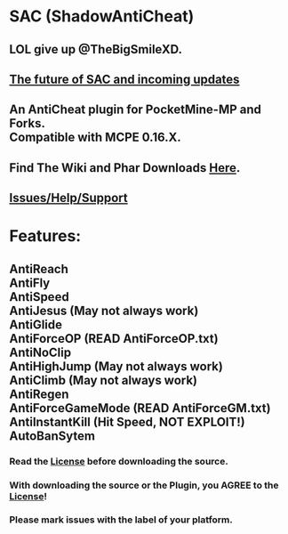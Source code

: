 # SAC (ShadowAntiCheat)

## LOL give up @TheBigSmileXD.

## [The future of SAC and incoming updates](https://github.com/DarkWav/ShadowAntiCheat/wiki/The-Future-of-SAC-and-3.1.0-Update!)

## An AntiCheat plugin for PocketMine-MP and Forks.<br>Compatible with MCPE 0.16.X.

## Find The Wiki and Phar Downloads [Here](https://github.com/DarkWav/ShadowAntiCheat/wiki).

## [Issues/Help/Support](https://github.com/DarkWav/ShadowAntiCheat/issues)

# Features:<br>
## AntiReach<br>AntiFly<br>AntiSpeed<br>AntiJesus (May not always work)<br>AntiGlide<br>AntiForceOP (READ AntiForceOP.txt)<br>AntiNoClip<br>AntiHighJump (May not always work)<br>AntiClimb (May not always work)<br>AntiRegen<br>AntiForceGameMode (READ AntiForceGM.txt)<br>AntiInstantKill (Hit Speed, NOT EXPLOIT!)<br>AutoBanSytem

### Read the [License](https://github.com/DarkWav/ShadowAntiCheat/blob/master/LICENSE.md) before downloading the source.
### With downloading the source or the Plugin, you AGREE to the [License](https://github.com/DarkWav/ShadowAntiCheat/blob/master/LICENSE.md)!
### Please mark issues with the label of your platform.
